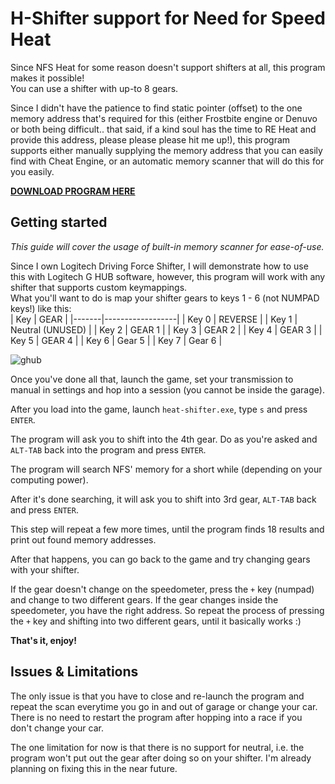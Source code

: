 # H-Shifter support for Need for Speed Heat

Since NFS Heat for some reason doesn't support shifters at all, this program makes it possible!  
You can use a shifter with up-to 8 gears.  

Since I didn't have the patience to find static pointer (offset) to the one memory address that's required for this (either Frostbite engine or Denuvo or both being difficult.. that said, if a kind soul has the time to RE Heat and provide this address, please please please hit me up!), this program supports either manually supplying the memory address that you can easily find with Cheat Engine, or an automatic memory scanner that will do this for you easily.   

**[DOWNLOAD PROGRAM HERE](https://github.com/x0reaxeax/nfsheat-hshifter/releases/latest)**

## Getting started

*This guide will cover the usage of built-in memory scanner for ease-of-use.*  

Since I own Logitech Driving Force Shifter, I will demonstrate how to use this with Logitech G HUB software, however, this program will work with any shifter that supports custom keymappings.  
What you'll want to do is map your shifter gears to keys 1 - 6 (not NUMPAD keys!) like this:  
| Key   | GEAR             |
|-------|------------------|
| Key 0 | REVERSE          |
| Key 1 | Neutral (UNUSED) |
| Key 2 | GEAR 1           |
| Key 3 | GEAR 2           |
| Key 4 | GEAR 3           |
| Key 5 | GEAR 4           |
| Key 6 | Gear 5           |
| Key 7 | Gear 6           |

![ghub](https://i.imgur.com/eTj3Fx6.png)

Once you've done all that, launch the game, set your transmission to manual in settings and hop into a session (you cannot be inside the garage).  

After you load into the game, launch `heat-shifter.exe`, type `s` and press `ENTER`.  

The program will ask you to shift into the 4th gear. Do as you're asked and `ALT-TAB` back into the program and press `ENTER`.  

The program will search NFS' memory for a short while (depending on your computing power).  

After it's done searching, it will ask you to shift into 3rd gear, `ALT-TAB` back and press `ENTER`.  

This step will repeat a few more times, until the program finds 18 results and print out found memory addresses.  

After that happens, you can go back to the game and try changing gears with your shifter.  

If the gear doesn't change on the speedometer, press the `+` key (numpad) and change to two different gears. If the gear changes inside the speedometer, you have the right address. So repeat the process of pressing the `+` key and shifting into two different gears, until it basically works :)  

**That's it, enjoy!**

## Issues & Limitations
The only issue is that you have to close and re-launch the program and repeat the scan everytime you go in and out of garage or change your car. There is no need to restart the program after hopping into a race if you don't change your car.  

The one limitation for now is that there is no support for neutral, i.e. the program won't put out the gear after doing so on your shifter. I'm already planning on fixing this in the near future.
